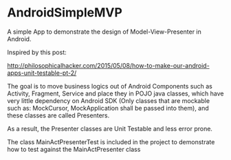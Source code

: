 # AndroidSimpleMVP
A simple App to demonstrate the design of Model-View-Presenter in Android.

Inspired by this post: 

http://philosophicalhacker.com/2015/05/08/how-to-make-our-android-apps-unit-testable-pt-2/

The goal is to move business logics out of Android Components such as Activity, Fragment, Service and place they in POJO java classes, which have very little dependency on Android SDK (Only classes that are mockable such as: MockCursor, MockApplication shall be passed into them), and these classes are called Presenters. 

As a result, the Presenter classes are Unit Testable and less error prone. 

The class MainActPresenterTest is included in the project to demonstrate how to test against the MainActPresenter class
